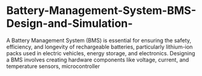 # Battery-Management-System-BMS-Design-and-Simulation-
A Battery Management System (BMS) is essential for ensuring the safety, efficiency, and longevity of rechargeable batteries, particularly lithium-ion packs used in electric vehicles, energy storage, and electronics. Designing a BMS involves creating hardware components like voltage, current, and temperature sensors, microcontroller
